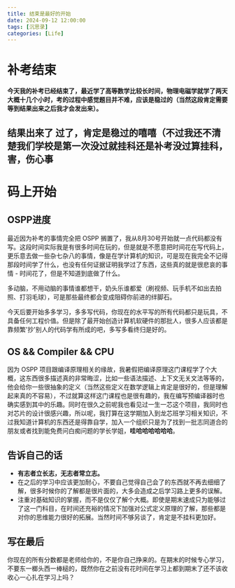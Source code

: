 ```yaml
---
title: 结束是最好的开始
date: 2024-09-12 12:00:00
tags: [沉思录]
categories: [Life]
---
```


# 补考结束

**今天我的补考已经结束了，最近学了高等数学比较长时间，物理电磁学就学了两天大概十几个小时，考的过程中感觉题目并不难，应该是稳过的（当然这段肯定需要等到结果出来之后我才会发出来）。**

## 结果出来了 过了，肯定是稳过的嘻嘻（不过我还不清楚我们学校是第一次没过就挂科还是补考没过算挂科，害，伤心事

# 码上开始

## OSPP进度
最近因为补考的事情完全把 OSPP 搁置了，我从8月30号开始就一点代码都没有写。这段时间实际我是有很多时间在玩的，但是就是不愿意把时间花在写代码上，更乐意去做一些杂七杂八的事情，像是在学计算机的知识，可是现在我完全不记得那段时间学了什么，也没有任何证据证明我学过了东西，这些真的就是很悲哀的事情 - 时间花了，但是不知道到底做了什么。

多动脑，不用动脑的事情谁都想干，奶头乐谁都爱（刷视频、玩手机不如出去拍照、打羽毛球），可是那些最终都会变成阻碍你前进的绊脚石。

今天后要开始多多学习，多多写代码，你现在的水平写的所有代码都只是玩具，不具备任何工程价值。但是除了最开始创造计算机软硬件的那批人，很多人应该都是靠频繁'抄'别人的代码学有所成的吧，多写多看终归是好的。

## OS && Compiler && CPU
因为 OSPP 项目跟编译原理相关的缘故，我暑假把编译原理这门课程学了个大概，这东西很多描述真的非常晦涩，比如一些语法描述、上下文无关文法等等的，他会给你一些很抽象的定义（当然这些定义在数学逻辑上肯定是很好的，但是理解起来真的不容易），不过就算这样这门课程也是很有趣的，我在编写预编译器时也确实感到其中的乐趣。同时在很久之前呢我也看见过一生一芯这个项目，我同时也对芯片的设计很感兴趣，所以呢，我打算在这学期加入到龙芯班学习相关知识，不过我知道计算机的东西还是得靠自学，加入一个组织只是为了找到一批志同道合的朋友或者找到能免费问白痴问题的学长学姐，**哇哈哈哈哈哈哈**。

## 告诉自己的话
- **有志者立长志，无志者常立志。**
- 在之后的学习中应该更加耐心，不要自己觉得自己会了的东西就不再去细细了解，很多时候你的了解都是很片面的，大多会造成之后学习路上更多的误解。
- 注重对基础知识的掌握，而不是仅仅了解个大概。即使是期末速成只为能够过了这一门科目，在时间还充裕的情况下加强对公式定义原理的了解，那些都是对你的思维能力很好的拓展。当然时间不够另谈了，肯定是不挂科更加好。

## 写在最后
你现在的所有分数都是老师给你的，不是你自己挣来的。在期末的时候专心学习，不要东一榔头西一棒槌的，既然你在之前没有花时间在学习上都到期末了还不该收收心一心扎在学习上吗？